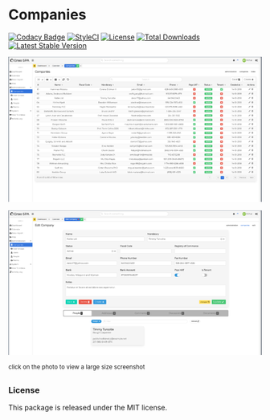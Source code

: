 # Companies

[![Codacy Badge](https://app.codacy.com/project/badge/Grade/c10309520b28424aa7403af504a349d1)](https://www.codacy.com/gh/laravel-enso/companies?utm_source=github.com&amp;utm_medium=referral&amp;utm_content=laravel-enso/companies&amp;utm_campaign=Badge_Grade) 
[![StyleCI](https://github.styleci.io/repos/151941399/shield?branch=master)](https://github.styleci.io/repos/151941399)
[![License](https://poser.pugx.org/laravel-enso/companies/license)](https://packagist.org/packages/laravel-enso/companies)
[![Total Downloads](https://poser.pugx.org/laravel-enso/companies/downloads)](https://packagist.org/packages/laravel-enso/companies)
[![Latest Stable Version](https://poser.pugx.org/laravel-enso/companies/version)](https://packagist.org/packages/laravel-enso/companies)



[![Screenshot](https://raw.githubusercontent.com/TeslyaSergey/company-management-system-using-Laravel/main/bulma_001_thumb.png)](https://raw.githubusercontent.com/TeslyaSergey/company-management-system-using-Laravel/main/bulma_001_thumb.png)

[![Screenshot](https://github.com/TeslyaSergey/company-management-system-using-Laravel/blob/main/bulma_002_thumb.png?raw=true)](https://github.com/TeslyaSergey/company-management-system-using-Laravel/blob/main/bulma_002_thumb.png?raw=true)

<sup>click on the photo to view a large size screenshot</sup>


### License

This package is released under the MIT license.
